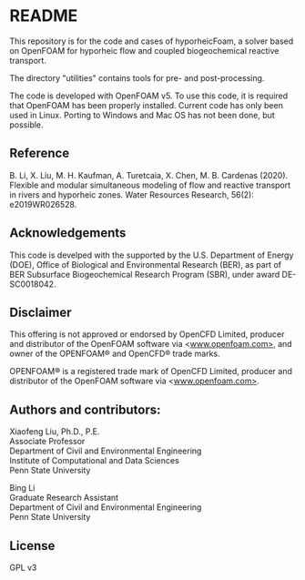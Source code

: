 # README #
This repository is for the code and cases of hyporheicFoam, a solver based on OpenFOAM for hyporheic flow and coupled biogeochemical reactive transport. 

The directory "utilities" contains tools for pre- and post-processing.

The code is developed with OpenFOAM v5. To use this code, it is required that OpenFOAM has been properly installed. Current code has only been used in Linux. Porting to Windows and Mac OS has not been done, but possible.

## Reference ##

B. Li, X. Liu, M. H. Kaufman, A. Turetcaia, X. Chen, M. B. Cardenas (2020). Flexible and modular simultaneous modeling of flow and reactive transport in rivers and hyporheic zones. Water Resources Research, 56(2): e2019WR026528.

## Acknowledgements ##

This code is develped with the supported by the U.S. Department of Energy (DOE), Office of Biological and Environmental Research (BER), as part of BER Subsurface Biogeochemical Research Program (SBR), under award DE-SC0018042. 


## Disclaimer ##
This offering is not approved or endorsed by OpenCFD Limited, producer and distributor of the OpenFOAM software via <www.openfoam.com>, and owner of the OPENFOAM&reg;  and OpenCFD&reg; trade marks.

OPENFOAM&reg; is a registered trade mark of OpenCFD Limited, producer and distributor of the OpenFOAM software via <www.openfoam.com>.

## Authors and contributors: ##
Xiaofeng Liu, Ph.D., P.E.  
Associate Professor  
Department of Civil and Environmental Engineering  
Institute of Computational and Data Sciences  
Penn State University

Bing Li  
Graduate Research Assistant  
Department of Civil and Environmental Engineering  
Penn State University  

## License ##
GPL v3


